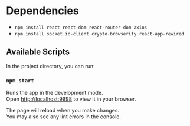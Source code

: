 # Dependencies
- `npm install react react-dom react-router-dom axios`
- `npm install socket.io-client crypto-browserify react-app-rewired`

## Available Scripts

In the project directory, you can run:

### `npm start`

Runs the app in the development mode.\
Open [http://localhost:9998](http://localhost:9998) to view it in your browser.

The page will reload when you make changes.\
You may also see any lint errors in the console.
